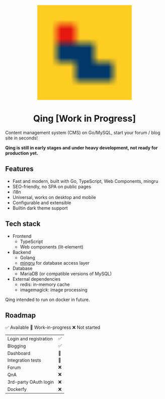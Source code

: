 <div align="center">
	<img src="./web/static/img/main/qing.svg" width="300" height="300" alt="The Qing Project">
	<br>
	<h1>Qing [Work in Progress]</h1>
</div>

Content management system (CMS) on Go/MySQL, start your forum / blog site in seconds!

**Qing is still in early stages and under heavy development, not ready for production yet.**

## Features

- Fast and modern, built with Go, TypeScript, Web Components, mingru
- SEO-friendly, no SPA on public pages
- i18n
- Universal, works on desktop and mobile
- Configurable and extensible
- Builtin dark theme support

## Tech stack

- Frontend
  - TypeScript
  - Web components (lit-element)
- Backend
  - Golang
  - [mingru](https://github.com/mgenware/mingru) for database access layer
- Database
  - MariaDB (or compatible versions of MySQL)
- External dependencies
  - redis: in-memory cache
  - imagemagick: image processing

Qing intended to run on docker in future.

## Roadmap

✅ Available 🚧 Work-in-progress ❌ Not started

|                        |     |
| ---------------------- | --- |
| Login and registration | ✅  |
| Blogging               | ✅  |
| Dashboard              | 🚧  |
| Integration tests      | 🚧  |
| Forum                  | ❌  |
| QnA                    | ❌  |
| 3rd-party OAuth login  | ❌  |
| Dockerfy               | ❌  |
